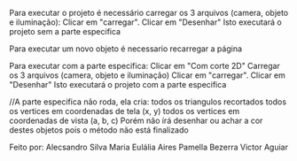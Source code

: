Para executar o projeto é necessário carregar os 3 arquivos (camera, objeto e iluminação):
Clicar em "carregar".
Clicar em "Desenhar"
Isto executará o projeto sem a parte especifica

Para executar um novo objeto é necessario recarregar a página

Para executar com a parte especifica:
Clicar em "Com corte 2D"
Carregar os 3 arquivos (camera, objeto e iluminação)
Clicar em "carregar".
Clicar em "Desenhar"
Isto executará o projeto com a parte especifica

//A parte especifica não roda, ela cria: 
todos os triangulos recortados
todos os vertices em coordenadas de tela (x, y)
todos os vertices em coordenadas de vista (a, b, c)
Porém não írá desenhar ou achar a cor destes objetos pois o método não está finalizado

Feito por:
Alecsandro Silva
Maria Eulália Aires
Pamella Bezerra
Victor Aguiar